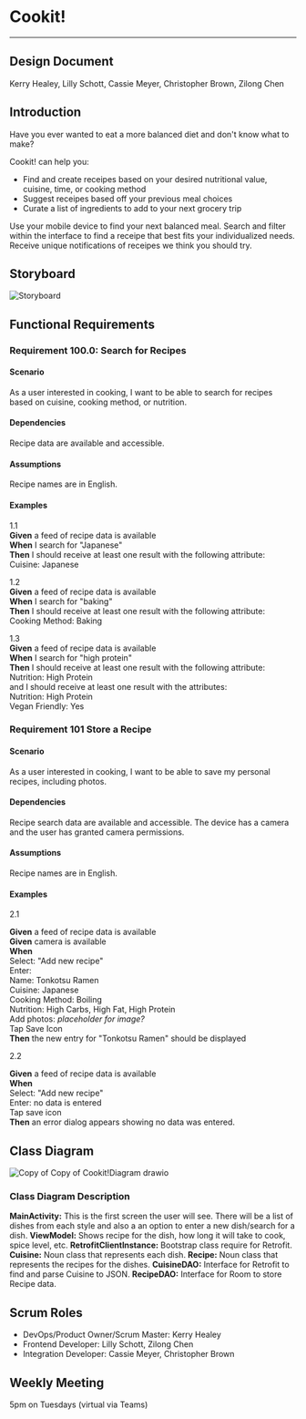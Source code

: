 # Cookit!

---

## Design Document  

Kerry Healey, Lilly Schott, Cassie Meyer, Christopher Brown, Zilong Chen

## Introduction 
Have you ever wanted to eat a more balanced diet and don't know what to make?  

Cookit! can help you:
-  Find and create receipes based on your desired nutritional value, cuisine, time, or cooking method
-  Suggest receipes based off your previous meal choices
-  Curate a list of ingredients to add to your next grocery trip

Use your mobile device to find your next balanced meal.  Search and filter within the interface to find a receipe that best fits your individualized needs.
Receive unique notifications of receipes we think you should try.

## Storyboard

![Storyboard](https://github.com/healeyke/Cookit-/blob/main/Storyboard.png)


## Functional Requirements

### Requirement 100.0: Search for Recipes

#### Scenario

As a user interested in cooking, I want to be able to search for recipes based on cuisine, cooking method, or nutrition.

#### Dependencies

Recipe data are available and accessible.

#### Assumptions

Recipe names are in English.

#### Examples
1.1  
**Given** a feed of recipe data is available\
**When** I search for "Japanese"\
**Then** I should receive at least one result with the following attribute:\
Cuisine: Japanese


1.2  
**Given** a feed of recipe data is available\
**When** I search for "baking"\
**Then** I should receive at least one result with the following attribute:\
Cooking Method: Baking

1.3  
**Given** a feed of recipe data is available\
**When** I search for "high protein"\
**Then** I should receive at least one result with the following attribute:\
Nutrition: High Protein\
and I should receive at least one result with the attributes:\
Nutrition: High Protein\
Vegan Friendly: Yes

### Requirement 101 Store a Recipe

#### Scenario

As a user interested in cooking, I want to be able to save my personal recipes, including photos.

#### Dependencies

Recipe search data are available and accessible.
The device has a camera and the user has granted camera permissions.

#### Assumptions  

Recipe names are in English.

#### Examples  

2.1

**Given** a feed of recipe data is available\
**Given** camera is available\
**When**\
Select: "Add new recipe"\
Enter:\
Name: Tonkotsu Ramen\
Cuisine: Japanese\
Cooking Method: Boiling\
Nutrition: High Carbs, High Fat, High Protein\
Add photos: *placeholder for image?*\
Tap Save Icon\
**Then**  the new entry for "Tonkotsu Ramen" should be displayed 

2.2

**Given** a feed of recipe data is available\
**When**\
Select: "Add new recipe"\
Enter: no data is entered\
Tap save icon\
**Then** an error dialog appears showing no data was entered.

## Class Diagram
![Copy of Copy of Cookit!Diagram drawio](https://user-images.githubusercontent.com/98407945/151670015-c8cfcea3-3843-4346-8828-0fe624efc7e4.png)

### Class Diagram Description
**MainActivity:** This is the first screen the user will see. There will be a list of dishes from each style and also a an option to enter a new dish/search for a dish. 
**ViewModel:** Shows recipe for the dish, how long it will take to cook, spice level, etc.
**RetrofitClientInstance:** Bootstrap class require for Retrofit.
**Cuisine:** Noun class that represents each dish.
**Recipe:** Noun class that represents the recipes for the dishes. 
**CuisineDAO:** Interface for Retrofit to find and parse Cuisine to JSON.
**RecipeDAO:** Interface for Room to store Recipe data.
## Scrum Roles

- DevOps/Product Owner/Scrum Master: Kerry Healey
- Frontend Developer: Lilly Schott, Zilong Chen
- Integration Developer: Cassie Meyer, Christopher Brown

## Weekly Meeting
5pm on Tuesdays (virtual via Teams)
